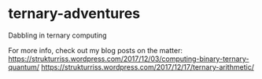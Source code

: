 # ternary-adventures
Dabbling in ternary computing

For more info, check out my blog posts on the matter: 
https://strukturriss.wordpress.com/2017/12/03/computing-binary-ternary-quantum/
https://strukturriss.wordpress.com/2017/12/17/ternary-arithmetic/
